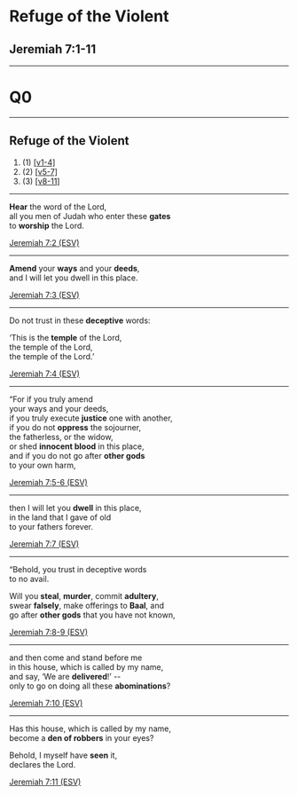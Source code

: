 <!-- .slide: <%= bg("unsplash-Jztmx9yqjBw-stars.jpg") %> id="title" -->
# Refuge of the Violent
## Jeremiah 7:1-11

---
<!-- .slide: data-background="white" -->
# Q0
<!-- .element: class="r-fit-text" -->

---
<!-- .slide: <%= bg("unsplash-Jztmx9yqjBw-stars.jpg") %> id="outline" class="outline" -->
## Refuge of the Violent
1. (1) [[v1-4]](# "ref")
1. (2) [[v5-7]](# "ref")
1. (3) [[v8-11]](# "ref")

---
**Hear** the word of the Lord, <br>
all you men of Judah who enter these **gates** <br>
to **worship** the Lord. 

[Jeremiah 7:2 (ESV)](# "ref")

---
**Amend** your **ways** and your **deeds**, <br>
and I will let you dwell in this place. 

[Jeremiah 7:3 (ESV)](# "ref")

---
Do not trust in these **deceptive** words: 

‘This is the **temple** of the Lord, <br>
the temple of the Lord, <br>
the temple of the Lord.’

[Jeremiah 7:4 (ESV)](# "ref")

---
“For if you truly amend <br>
your ways and your deeds, <br>
if you truly execute **justice** one with another, <br>
if you do not **oppress** the sojourner, <br>
the fatherless, or the widow, <br>
or shed **innocent blood** in this place, <br>
and if you do not go after **other gods** <br>
to your own harm, 

[Jeremiah 7:5-6 (ESV)](# "ref")

---
then I will let you **dwell** in this place, <br>
in the land that I gave of old <br>
to your fathers forever.

[Jeremiah 7:7 (ESV)](# "ref")

---
“Behold, you trust in deceptive words <br>
to no avail. 

Will you **steal**, **murder**, commit **adultery**, <br>
swear **falsely**, make offerings to **Baal**, and <br>
go after **other gods** that you have not known, 

[Jeremiah 7:8-9 (ESV)](# "ref")

---
and then come and stand before me <br>
in this house, which is called by my name, <br>
and say, ‘We are **delivered**!’ --<br>
only to go on doing all these **abominations**?

[Jeremiah 7:10 (ESV)](# "ref")

---
Has this house, which is called by my name,<br>
become a **den of robbers** in your eyes?

Behold, I myself have **seen** it,<br>
declares the Lord.

[Jeremiah 7:11 (ESV)](# "ref")

